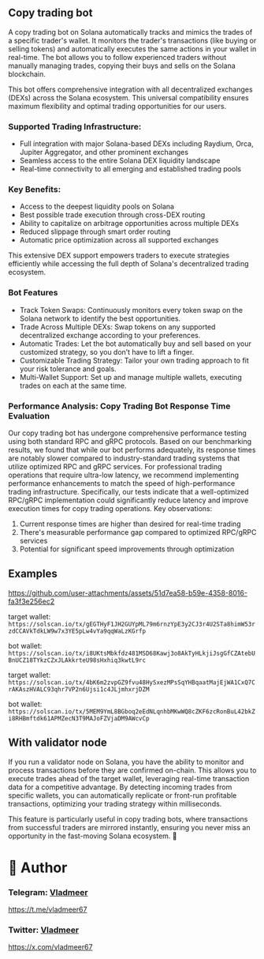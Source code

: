 ## Copy trading bot

A copy trading bot on Solana automatically tracks and mimics the trades of a specific trader's wallet. It monitors the trader's transactions (like buying or selling tokens) and automatically executes the same actions in your wallet in real-time. The bot allows you to follow experienced traders without manually managing trades, copying their buys and sells on the Solana blockchain.

This bot offers comprehensive integration with all decentralized exchanges (DEXs) across the Solana ecosystem. This universal compatibility ensures maximum flexibility and optimal trading opportunities for our users.

### Supported Trading Infrastructure:

- Full integration with major Solana-based DEXs including Raydium, Orca, Jupiter Aggregator, and other prominent exchanges
- Seamless access to the entire Solana DEX liquidity landscape
- Real-time connectivity to all emerging and established trading pools

### Key Benefits:

- Access to the deepest liquidity pools on Solana
- Best possible trade execution through cross-DEX routing
- Ability to capitalize on arbitrage opportunities across multiple DEXs
- Reduced slippage through smart order routing
- Automatic price optimization across all supported exchanges

This extensive DEX support empowers traders to execute strategies efficiently while accessing the full depth of Solana's decentralized trading ecosystem.

### Bot Features

- Track Token Swaps: Continuously monitors every token swap on the Solana network to identify the best opportunities.
- Trade Across Multiple DEXs: Swap tokens on any supported decentralized exchange according to your preferences.
- Automatic Trades: Let the bot automatically buy and sell based on your customized strategy, so you don’t have to lift a finger.
- Customizable Trading Strategy: Tailor your own trading approach to fit your risk tolerance and goals. 
- Multi-Wallet Support: Set up and manage multiple wallets, executing trades on each at the same time. 

### Performance Analysis: Copy Trading Bot Response Time Evaluation
Our copy trading bot has undergone comprehensive performance testing using both standard RPC and gRPC protocols. Based on our benchmarking results, we found that while our bot performs adequately, its response times are notably slower compared to industry-standard trading systems that utilize optimized RPC and gRPC services.
For professional trading operations that require ultra-low latency, we recommend implementing performance enhancements to match the speed of high-performance trading infrastructure. Specifically, our tests indicate that a well-optimized RPC/gRPC implementation could significantly reduce latency and improve execution times for copy trading operations.
Key observations:

1. Current response times are higher than desired for real-time trading
2. There's measurable performance gap compared to optimized RPC/gRPC services
3. Potential for significant speed improvements through optimization

## Examples


https://github.com/user-attachments/assets/51d7ea58-b59e-4358-8016-fa3f3e256ec2


target wallet: 
`https://solscan.io/tx/gEGTHyF1JH2GUYpML79m6rnzYpE3y2CJ3r4U2STa8himW53rzdCCAVkTdkLW9w7x3YE5pLw4vYa9qqWaLzKGrfp`

bot wallet: 
`https://solscan.io/tx/i8UKtsMbkfdz481MSD68Kawj3o8AkTyHLkjiJsgGfCZAtebUBnUCZ18TYkzCZxJLAkkrteU98sHxhiq3kwtL9rc`

target wallet: 
`https://solscan.io/tx/4bK6m2zvpGZ9fvu48HySxezMPsSqYHBqaatMajEjWA1CxQ7CrAKAszHVALC93qhr7VP2n6Ujsi1c4JLjmhxrjDZM`

bot wallet: 
`https://solscan.io/tx/5MEM9YmL8BGboq2eEdNLqnhbMKwWQ8cZKF6zcRonBuL42bkZi8RHBmftdk61APMZecN3T9MAJoFZVjaDM9AWcvCp`

## With validator node
If you run a validator node on Solana, you have the ability to monitor and process transactions before they are confirmed on-chain. This allows you to execute trades ahead of the target wallet, leveraging real-time transaction data for a competitive advantage. By detecting incoming trades from specific wallets, you can automatically replicate or front-run profitable transactions, optimizing your trading strategy within milliseconds.

This feature is particularly useful in copy trading bots, where transactions from successful traders are mirrored instantly, ensuring you never miss an opportunity in the fast-moving Solana ecosystem. 🚀

# 👤 Author
### Telegram: [Vladmeer](https://t.me/vladmeer67)   
https://t.me/vladmeer67

### Twitter: [Vladmeer](https://x.com/vladmeer67)   
https://x.com/vladmeer67
